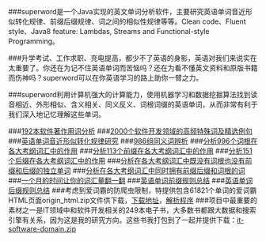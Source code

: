 ###superword是一个Java实现的英文单词分析软件，主要研究英语单词音近形似转化规律、前缀后缀规律、词之间的相似性规律等等。Clean code、Fluent style、Java8 feature: Lambdas, Streams and Functional-style Programming。

###升学考试、工作求职、充电提高，都少不了英语的身影，英语对我们来说实在太重要了。你还在为记不住英语单词而苦恼吗？还在为看不懂英文资料和原版书籍而伤神吗？superword可以在你英语学习的路上助你一臂之力。

###superword利用计算机强大的计算能力，使用机器学习和数据挖掘算法找到读音相近、外形相似、含义相关、同义反义、词根词缀的英语单词，从而非常有利于我们深入地记忆理解这些单词。

###[192本软件著作用词分析](http://my.oschina.net/apdplat/blog/392496)
###[2000个软件开发领域的高频特殊词及精选例句](http://my.oschina.net/apdplat/blog/389200)
###[英语单词音近形似转化规律研究](http://my.oschina.net/apdplat/blog/378569)
###[986组同义词辨析](http://my.oschina.net/apdplat/blog/392944)
###[分析996个词根在各大考纲词汇中的作用](http://my.oschina.net/apdplat/blog/391865)
###[分析113个前缀在各大考纲词汇中的作用](http://my.oschina.net/apdplat/blog/392456)
###[分析151个后缀在各大考纲词汇中的作用](http://my.oschina.net/apdplat/blog/392466)
###[分析在各大考纲词汇中既没有词根也没有前缀和后缀的独立单词](http://my.oschina.net/apdplat/blog/392483)
###[分析在各大考纲词汇中同时拥有前缀后缀和词根的词](http://my.oschina.net/apdplat/blog/392490)
###[一个月的时间让你的词汇量翻一翻](http://my.oschina.net/apdplat/blog/379303)
###[英语单词前缀规则总结](http://my.oschina.net/apdplat/blog/378753)
###[英语单词后缀规则总结](http://my.oschina.net/apdplat/blog/379330)
###考虑到爱词霸的防爬虫限制，特提供包含61821个单词的爱词霸HTML页面origin_html.zip文件供下载，[下载地址](http://pan.baidu.com/s/1bnD9gy7)，[解析程序](https://github.com/ysc/superword/blob/master/src/main/java/org/apdplat/superword/tools/WordClassifier.java)
###项目中最重要的素材之一是IT领域中和软件开发相关的249本电子书，大多数书都跟大数据和搜索引擎有关系，因为这是我的研究方向。这些书我打包到了一起并提供下载：[it-software-domain.zip](http://pan.baidu.com/s/1kT1NA3l)
